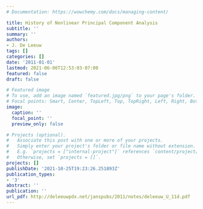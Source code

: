 ```yaml
---
# Documentation: https://wowchemy.com/docs/managing-content/

title: History of Nonlinear Principal Component Analysis
subtitle: ''
summary: ''
authors:
- J. De Leeuw
tags: []
categories: []
date: '2011-01-01'
lastmod: 2021-06-06T12:53:03-07:00
featured: false
draft: false

# Featured image
# To use, add an image named `featured.jpg/png` to your page's folder.
# Focal points: Smart, Center, TopLeft, Top, TopRight, Left, Right, BottomLeft, Bottom, BottomRight.
image:
  caption: ''
  focal_point: ''
  preview_only: false

# Projects (optional).
#   Associate this post with one or more of your projects.
#   Simply enter your project's folder or file name without extension.
#   E.g. `projects = ["internal-project"]` references `content/project/deep-learning/index.md`.
#   Otherwise, set `projects = []`.
projects: []
publishDate: '2021-10-25T19:23:26.251893Z'
publication_types:
- '3'
abstract: ''
publication: ''
url_pdf: http://deleeuwpdx.net/janspubs/2011/notes/deleeuw_U_11d.pdf
---
```

